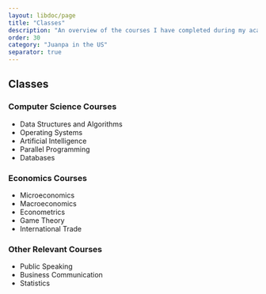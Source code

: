 ```yaml
---
layout: libdoc/page
title: "Classes"
description: "An overview of the courses I have completed during my academic journey."
order: 30
category: "Juanpa in the US"
separator: true
---
```


## Classes

### Computer Science Courses
<!-- List your CS classes -->
- Data Structures and Algorithms
- Operating Systems
- Artificial Intelligence
- Parallel Programming
- Databases

### Economics Courses
<!-- List your Economics classes -->
- Microeconomics
- Macroeconomics
- Econometrics
- Game Theory
- International Trade

### Other Relevant Courses
<!-- List additional courses -->
- Public Speaking
- Business Communication
- Statistics
